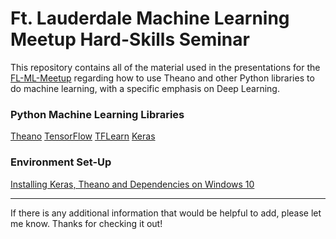 # Ft. Lauderdale Machine Learning Meetup Hard-Skills Seminar

This repository contains all of the material used in the presentations for the [FL-ML-Meetup](https://www.meetup.com/Fort-Lauderdale-Machine-Learning-Meetup/) regarding how to use Theano and other Python libraries to do machine learning, with a specific emphasis on Deep Learning. 

### Python Machine Learning Libraries

[Theano](http://deeplearning.net/software/theano/index.html#)
[TensorFlow](https://www.tensorflow.org/)
[TFLearn](http://tflearn.org/)
[Keras](https://keras.io/)


### Environment Set-Up

[Installing Keras, Theano and Dependencies on Windows 10](http://ankivil.com/installing-keras-theano-and-dependencies-on-windows-10/)

---

If there is any additional information that would be helpful to add, please let me know. Thanks for checking it out!
